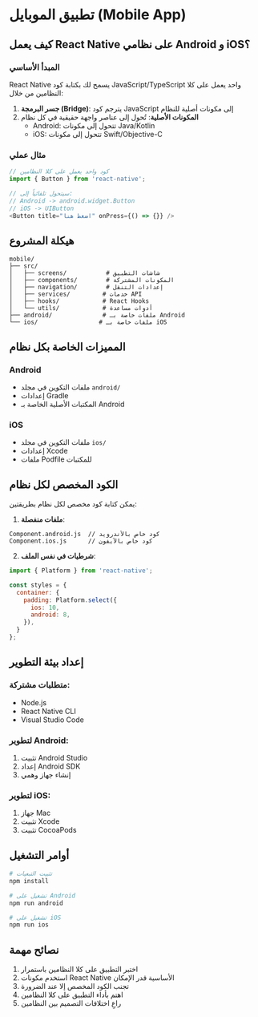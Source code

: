 # تطبيق الموبايل (Mobile App)

## كيف يعمل React Native على نظامي Android و iOS؟

### المبدأ الأساسي
React Native يسمح لك بكتابة كود JavaScript/TypeScript واحد يعمل على كلا النظامين من خلال:
1. **جسر البرمجة (Bridge)**: يترجم كود JavaScript إلى مكونات أصلية للنظام
2. **المكونات الأصلية**: تُحول إلى عناصر واجهة حقيقية في كل نظام
   - Android: تتحول إلى مكونات Java/Kotlin
   - iOS: تتحول إلى مكونات Swift/Objective-C

### مثال عملي
```javascript
// كود واحد يعمل على كلا النظامين
import { Button } from 'react-native';

// سيتحول تلقائياً إلى:
// Android -> android.widget.Button
// iOS -> UIButton
<Button title="اضغط هنا" onPress={() => {}} />
```

## هيكلة المشروع
```
mobile/
├── src/
│   ├── screens/           # شاشات التطبيق
│   ├── components/        # المكونات المشتركة
│   ├── navigation/        # إعدادات التنقل
│   ├── services/         # خدمات API
│   ├── hooks/            # React Hooks
│   └── utils/            # أدوات مساعدة
├── android/              # ملفات خاصة بـ Android
└── ios/                 # ملفات خاصة بـ iOS
```

## المميزات الخاصة بكل نظام

### Android
- ملفات التكوين في مجلد `android/`
- إعدادات Gradle
- المكتبات الأصلية الخاصة بـ Android

### iOS
- ملفات التكوين في مجلد `ios/`
- إعدادات Xcode
- ملفات Podfile للمكتبات

## الكود المخصص لكل نظام
يمكن كتابة كود مخصص لكل نظام بطريقتين:

1. **ملفات منفصلة**:
```
Component.android.js  // كود خاص بالأندرويد
Component.ios.js      // كود خاص بالآيفون
```

2. **شرطيات في نفس الملف**:
```javascript
import { Platform } from 'react-native';

const styles = {
  container: {
    padding: Platform.select({
      ios: 10,
      android: 8,
    }),
  }
};
```

## إعداد بيئة التطوير

### متطلبات مشتركة:
- Node.js
- React Native CLI
- Visual Studio Code

### لتطوير Android:
1. تثبيت Android Studio
2. إعداد Android SDK
3. إنشاء جهاز وهمي

### لتطوير iOS:
1. جهاز Mac
2. تثبيت Xcode
3. تثبيت CocoaPods

## أوامر التشغيل
```bash
# تثبيت التبعيات
npm install

# تشغيل على Android
npm run android

# تشغيل على iOS
npm run ios
```

## نصائح مهمة
1. اختبر التطبيق على كلا النظامين باستمرار
2. استخدم مكونات React Native الأساسية قدر الإمكان
3. تجنب الكود المخصص إلا عند الضرورة
4. اهتم بأداء التطبيق على كلا النظامين
5. راعِ اختلافات التصميم بين النظامين
